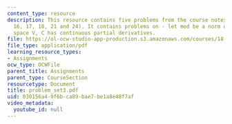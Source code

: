 ```yaml
---
content_type: resource
description: This resource contains five problems from the course notes (problems
  16, 17, 18, 21 and 24). It contains problems on - let mod be a norm on a vector
  space V, C has continuous partial derivatives.
file: https://ol-ocw-studio-app-production.s3.amazonaws.com/courses/18-155-differential-analysis-fall-2004/030156a49f6bca89bae7be1a8e48f7af_problem_set3.pdf
file_type: application/pdf
learning_resource_types:
- Assignments
ocw_type: OCWFile
parent_title: Assignments
parent_type: CourseSection
resourcetype: Document
title: problem_set3.pdf
uid: 030156a4-9f6b-ca89-bae7-be1a8e48f7af
video_metadata:
  youtube_id: null
---
```

